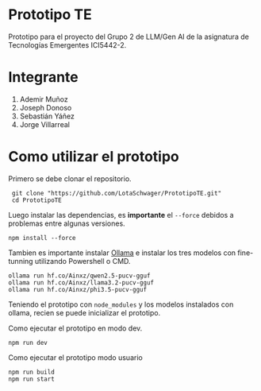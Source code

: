 # Prototipo TE
 Prototipo para el proyecto del Grupo 2 de LLM/Gen AI de la asignatura de Tecnologías Emergentes ICI5442-2.

 # Integrante

 1. Ademir Muñoz
 2. Joseph Donoso
 3. Sebastián Yáñez
 4. Jorge Villarreal

 # Como utilizar el prototipo

 Primero se debe clonar el repositorio.

```shell
 git clone "https://github.com/LotaSchwager/PrototipoTE.git"
 cd PrototipoTE
```

Luego instalar las dependencias, es **importante** el ```--force``` debidos a problemas entre algunas versiones.

```shell
npm install --force
```
Tambien es importante instalar [Ollama](https://ollama.com/) e instalar los tres modelos con fine-tunning utilizando Powershell o CMD.

```shell
ollama run hf.co/Ainxz/qwen2.5-pucv-gguf
ollama run hf.co/Ainxz/llama3.2-pucv-gguf
ollama run hf.co/Ainxz/phi3.5-pucv-gguf
```

Teniendo el prototipo con ```node_modules``` y los modelos instalados con ollama, recien se puede inicializar el prototipo.

Como ejecutar el prototipo en modo dev.

```shell
npm run dev
```

Como ejecutar el prototipo modo usuario

```shell
npm run build
npm run start
```
